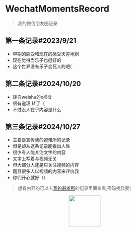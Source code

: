 # WechatMomentsRecord

> 我的微信朋友圈记录

## 第一条记录#2023/9/21

- 早期的感受和现在的感受天差地别
- 现在觉得当乐子也挺好的
- 这个世界没有乐子会死人的吧(

## 第二条记录#2024/10/20

- 转自weishu的x推文
- 很有道理 转了（
- 不过没人在乎内容是什么

## 第三条记录#2024/10/27

- 主要是宣传我的避难所的记录
- 但是却从这条记录能看出人性
- 很少有人能关注文字的内容
- 文字上写着与视频无关
- 但大部分人还是只关注视频的内容
- 而且很多人以视频的内容来评价我
- 你们开心就好（）

> 想看内容的可以去[我的避难所](http://testuser.ysepan.com)的记录里面查看,密码找我要(

<p align="center"><img src="main/images/ICO.jpg" width="100"/></p>
